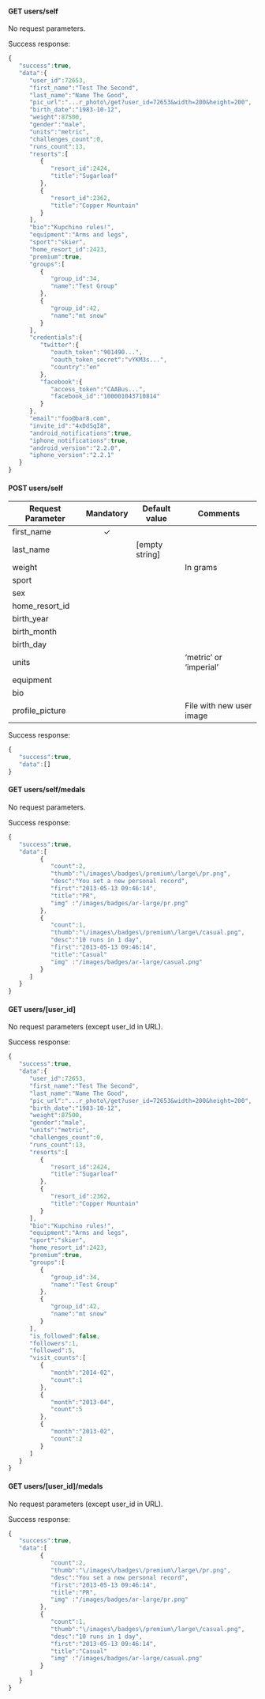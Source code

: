 #### **GET users/self**

No request parameters.

Success response:
```javascript
{
   "success":true,
   "data":{
      "user_id":72653,
      "first_name":"Test The Second",
      "last_name":"Name The Good",
      "pic_url":"...r_photo\/get?user_id=72653&width=200&height=200",
      "birth_date":"1983-10-12",
      "weight":87500,
      "gender":"male",
      "units":"metric",
      "challenges_count":0,
      "runs_count":13,
      "resorts":[
         {
            "resort_id":2424,
            "title":"Sugarloaf"
         },
         {
            "resort_id":2362,
            "title":"Copper Mountain"
         }
      ],
      "bio":"Kupchino rules!",
      "equipment":"Arms and legs",
      "sport":"skier",
      "home_resort_id":2423,
      "premium":true,
      "groups":[
         {
            "group_id":34,
            "name":"Test Group"
         },
         {
            "group_id":42,
            "name":"mt snow"
         }
      ],
      "credentials":{
         "twitter":{
            "oauth_token":"901490...",
            "oauth_token_secret":"vYKM3s...",
            "country":"en"
         },
         "facebook":{
            "access_token":"CAABus...",
            "facebook_id":"100001043710814"
         }
      },
      "email":"foo@bar8.com",
      "invite_id":"4xDdSqI8",
      "android_notifications":true,
      "iphone_notifications":true,
      "android_version":"2.2.0",
      "iphone_version":"2.2.1"
   }
}
```


#### **POST users/self**

Request Parameter | Mandatory | Default value | Comments
---|:---:|---|---
first_name | ✓ | |
last_name | | [empty string] | |
weight | | | In grams
sport | | |
sex | | |
home_resort_id | | |
birth_year | | |
birth_month | | |
birth_day | | |
units | | | ‘metric’ or ‘imperial’
equipment | | |
bio | | |
profile_picture | | | File with new user image

Success response:
```javascript
{
   "success":true,
   "data":[]
}
```


#### **GET users/self/medals**

No request parameters.

Success response:
```javascript
{
   "success":true,
   "data":[
         {
            "count":2,
            "thumb":"\/images\/badges\/premium\/large\/pr.png",
            "desc":"You set a new personal record",
            "first":"2013-05-13 09:46:14",
            "title":"PR",
            "img" :"/images/badges/ar-large/pr.png"
         },
         {
            "count":1,
            "thumb":"\/images\/badges\/premium\/large\/casual.png",
            "desc":"10 runs in 1 day",
            "first":"2013-05-13 09:46:14",
            "title":"Casual"
            "img" :"/images/badges/ar-large/casual.png"
         }
      ]
   }
}
```


#### **GET users/[user_id]**

No request parameters (except user_id in URL).

Success response:
```javascript
{
   "success":true,
   "data":{
      "user_id":72653,
      "first_name":"Test The Second",
      "last_name":"Name The Good",
      "pic_url":"...r_photo\/get?user_id=72653&width=200&height=200",
      "birth_date":"1983-10-12",
      "weight":87500,
      "gender":"male",
      "units":"metric",
      "challenges_count":0,
      "runs_count":13,
      "resorts":[
         {
            "resort_id":2424,
            "title":"Sugarloaf"
         },
         {
            "resort_id":2362,
            "title":"Copper Mountain"
         }
      ],
      "bio":"Kupchino rules!",
      "equipment":"Arms and legs",
      "sport":"skier",
      "home_resort_id":2423,
      "premium":true,
      "groups":[
         {
            "group_id":34,
            "name":"Test Group"
         },
         {
            "group_id":42,
            "name":"mt snow"
         }
      ],
      "is_followed":false,
      "followers":1,
      "followed":5,
      "visit_counts":[
         {
            "month":"2014-02",
            "count":1
         },
         {
            "month":"2013-04",
            "count":5
         },
         {
            "month":"2013-02",
            "count":2
         }
      ]
   }
}
```


#### **GET users/[user_id]/medals**

No request parameters (except user_id in URL).

Success response:
```javascript
{
   "success":true,
   "data":[
         {
            "count":2,
            "thumb":"\/images\/badges\/premium\/large\/pr.png",
            "desc":"You set a new personal record",
            "first":"2013-05-13 09:46:14",
            "title":"PR",
            "img" :"/images/badges/ar-large/pr.png"
         },
         {
            "count":1,
            "thumb":"\/images\/badges\/premium\/large\/casual.png",
            "desc":"10 runs in 1 day",
            "first":"2013-05-13 09:46:14",
            "title":"Casual"
            "img" :"/images/badges/ar-large/casual.png"
         }
      ]
   }
}
```
